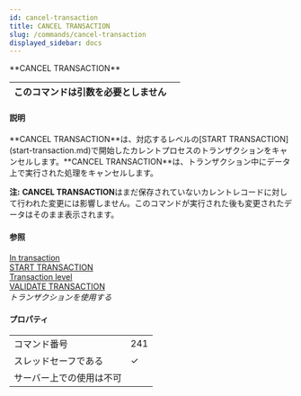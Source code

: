 ```yaml
---
id: cancel-transaction
title: CANCEL TRANSACTION
slug: /commands/cancel-transaction
displayed_sidebar: docs
---
```


<!--REF #_command_.CANCEL TRANSACTION.Syntax-->**CANCEL TRANSACTION**<!-- END REF-->
<!--REF #_command_.CANCEL TRANSACTION.Params-->
| このコマンドは引数を必要としません |  |
| --- | --- |

<!-- END REF-->

#### 説明 

<!--REF #_command_.CANCEL TRANSACTION.Summary-->**CANCEL TRANSACTION**は、対応するレベルの[START TRANSACTION](start-transaction.md)で開始したカレントプロセスのトランザクションをキャンセルします。<!-- END REF-->**CANCEL TRANSACTION**は、トランザクション中にデータ上で実行された処理をキャンセルします。

**注:** **CANCEL TRANSACTION**はまだ保存されていないカレントレコードに対して行われた変更には影響しません。このコマンドが実行された後も変更されたデータはそのまま表示されます。

#### 参照 

[In transaction](in-transaction.md)  
[START TRANSACTION](start-transaction.md)  
[Transaction level](transaction-level.md)  
[VALIDATE TRANSACTION](validate-transaction.md)  
*トランザクションを使用する*  

#### プロパティ
|  |  |
| --- | --- |
| コマンド番号 | 241 |
| スレッドセーフである | &check; |
| サーバー上での使用は不可 ||


